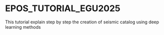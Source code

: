 # EPOS_TUTORIAL_EGU2025
This tutorial explain step by step the creation of seismic catalog using deep learning methods
